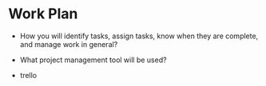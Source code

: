# Work Plan

- How you will identify tasks, assign tasks, know when they are complete, and manage work in general?




- What project management tool will be used?

- trello 